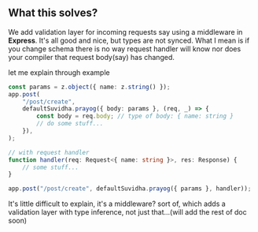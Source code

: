 ## What this solves?

We add validation layer for incoming requests say using a middleware in **Express**. It's all good and nice, but types are not synced.
What I mean is if you change schema there is no way request handler will know nor does your compiler that request body(say) has changed.

let me explain through example

```ts
const params = z.object({ name: z.string() });
app.post(
    "/post/create",
    defaultSuvidha.prayog({ body: params }, (req, _) => {
        const body = req.body; // type of body: { name: string }
        // do some stuff...
    }),
);

// with request handler
function handler(req: Request<{ name: string }>, res: Response) {
    // some stuff...
}

app.post("/post/create", defaultSuvidha.prayog({ params }, handler));
```

It's little difficult to explain, it's a middleware? sort of, which adds a validation layer with type inference, not just that...(will add the rest of doc soon)
